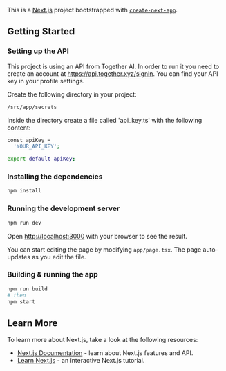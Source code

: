 This is a [Next.js](https://nextjs.org) project bootstrapped with [`create-next-app`](https://nextjs.org/docs/app/api-reference/cli/create-next-app).

## Getting Started

### Setting up the API
This project is using an API from Together AI. In order to run it you need to create an account at https://api.together.xyz/signin. You can find your API key in your profile settings.

Create the following directory in your project:
```bash
/src/app/secrets
```

Inside the directory create a file called 'api_key.ts' with the following content:
```bash
const apiKey =
  'YOUR_API_KEY';

export default apiKey;

```

### Installing the dependencies
```bash
npm install
```

### Running the development server
```bash
npm run dev
```

Open [http://localhost:3000](http://localhost:3000) with your browser to see the result.

You can start editing the page by modifying `app/page.tsx`. The page auto-updates as you edit the file.

### Building & running the app
```bash
npm run build
# then
npm start
```

## Learn More

To learn more about Next.js, take a look at the following resources:

- [Next.js Documentation](https://nextjs.org/docs) - learn about Next.js features and API.
- [Learn Next.js](https://nextjs.org/learn) - an interactive Next.js tutorial.
